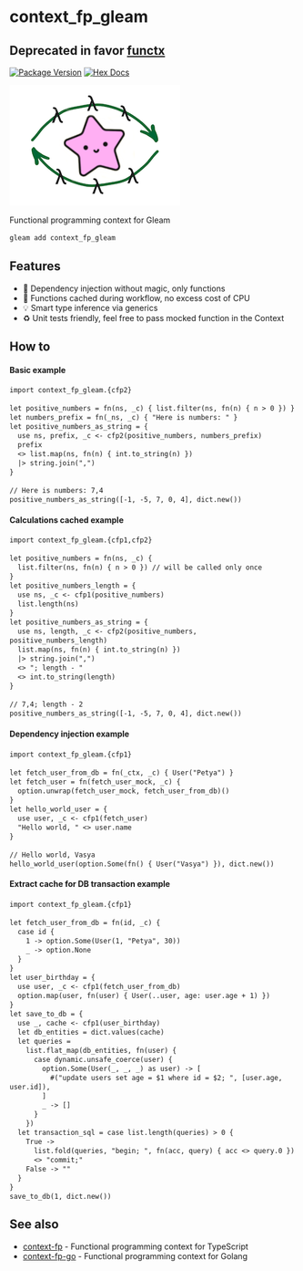 # context_fp_gleam

## Deprecated in favor [functx](https://github.com/darky/functx)

[![Package Version](https://img.shields.io/hexpm/v/context_fp_gleam)](https://hex.pm/packages/context_fp_gleam)
[![Hex Docs](https://img.shields.io/badge/hex-docs-ffaff3)](https://hexdocs.pm/context_fp_gleam/)

![logo](logo.png)

Functional programming context for Gleam

```sh
gleam add context_fp_gleam
```

## Features

- 💉 Dependency injection without magic, only functions
- 🤌 Functions cached during workflow, no excess cost of CPU
- 💡 Smart type inference via generics
- ♻️ Unit tests friendly, feel free to pass mocked function in the Context

## How to

#### Basic example

```gleam
import context_fp_gleam.{cfp2}

let positive_numbers = fn(ns, _c) { list.filter(ns, fn(n) { n > 0 }) }
let numbers_prefix = fn(_ns, _c) { "Here is numbers: " }
let positive_numbers_as_string = {
  use ns, prefix, _c <- cfp2(positive_numbers, numbers_prefix)
  prefix
  <> list.map(ns, fn(n) { int.to_string(n) })
  |> string.join(",")
}

// Here is numbers: 7,4
positive_numbers_as_string([-1, -5, 7, 0, 4], dict.new())
```

#### Calculations cached example

```gleam
import context_fp_gleam.{cfp1,cfp2}

let positive_numbers = fn(ns, _c) {
  list.filter(ns, fn(n) { n > 0 }) // will be called only once
}
let positive_numbers_length = {
  use ns, _c <- cfp1(positive_numbers)
  list.length(ns)
}
let positive_numbers_as_string = {
  use ns, length, _c <- cfp2(positive_numbers, positive_numbers_length)
  list.map(ns, fn(n) { int.to_string(n) })
  |> string.join(",")
  <> "; length - "
  <> int.to_string(length)
}

// 7,4; length - 2
positive_numbers_as_string([-1, -5, 7, 0, 4], dict.new())
```

#### Dependency injection example

```gleam
import context_fp_gleam.{cfp1}

let fetch_user_from_db = fn(_ctx, _c) { User("Petya") }
let fetch_user = fn(fetch_user_mock, _c) {
  option.unwrap(fetch_user_mock, fetch_user_from_db)()
}
let hello_world_user = {
  use user, _c <- cfp1(fetch_user)
  "Hello world, " <> user.name
}

// Hello world, Vasya
hello_world_user(option.Some(fn() { User("Vasya") }), dict.new())
```

#### Extract cache for DB transaction example

```gleam
import context_fp_gleam.{cfp1}

let fetch_user_from_db = fn(id, _c) {
  case id {
    1 -> option.Some(User(1, "Petya", 30))
    _ -> option.None
  }
}
let user_birthday = {
  use user, _c <- cfp1(fetch_user_from_db)
  option.map(user, fn(user) { User(..user, age: user.age + 1) })
}
let save_to_db = {
  use _, cache <- cfp1(user_birthday)
  let db_entities = dict.values(cache)
  let queries =
    list.flat_map(db_entities, fn(user) {
      case dynamic.unsafe_coerce(user) {
        option.Some(User(_, _, _) as user) -> [
          #("update users set age = $1 where id = $2; ", [user.age, user.id]),
        ]
        _ -> []
      }
    })
  let transaction_sql = case list.length(queries) > 0 {
    True ->
      list.fold(queries, "begin; ", fn(acc, query) { acc <> query.0 })
      <> "commit;"
    False -> ""
  }
}
save_to_db(1, dict.new())
```

## See also

- [context-fp](https://github.com/darky/context-fp) - Functional programming context for TypeScript
- [context-fp-go](https://github.com/darky/context-fp-go) - Functional programming context for Golang
